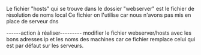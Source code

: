 Le fichier "hosts" qui se trouve dans le dossier "webserver" est le fichier de résolution de noms local
Ce fichier on l'utilise car nous n'avons pas mis en place de serveur dns

------action à réaliser---------
modifier le fichier webserver/hosts avec les bons adresses ip et les noms des machines car ce fichier remplace celui qui est par défaut sur les serveurs.
